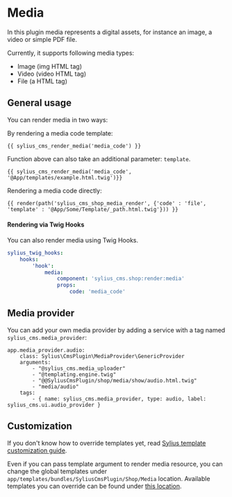 # Media

In this plugin media represents a digital assets, for instance an image, a video or simple PDF file.

Currently, it supports following media types:

- Image (img HTML tag)
- Video (video HTML tag)
- File (a HTML tag)

## General usage

You can render media in two ways:

By rendering a media code template:

```twig
{{ sylius_cms_render_media('media_code') }}
```
Function above can also take an additional parameter: `template`.

```twig
{{ sylius_cms_render_media('media_code', '@App/templates/example.html.twig')}}
```

Rendering a media code directly:

```twig
{{ render(path('sylius_cms_shop_media_render', {'code' : 'file', 'template' : '@App/Some/Template/_path.html.twig'})) }}
```

#### Rendering via Twig Hooks
You can also render media using Twig Hooks.

```yaml
sylius_twig_hooks:
    hooks:
        'hook':
            media:
                component: 'sylius_cms.shop:render:media'
                props:
                    code: 'media_code'
```

## Media provider

You can add your own media provider by adding a service with a tag named `sylius_cms.media_provider`:

```twig
app.media_provider.audio:
    class: Sylius\CmsPlugin\MediaProvider\GenericProvider
    arguments:
        - "@sylius_cms.media_uploader"
        - "@templating.engine.twig"
        - "@@SyliusCmsPlugin/shop/media/show/audio.html.twig"
        - "media/audio"
    tags:
        - { name: sylius_cms.media_provider, type: audio, label: sylius_cms.ui.audio_provider }
```

## Customization

If you don't know how to override templates yet,
read [Sylius template customization guide](http://docs.sylius.org/en/latest/customization/template.html).

Even if you can pass template argument to render media resource, you can change the global templates under `app/templates/bundles/SyliusCmsPlugin/Shop/Media` location.
Available templates you can override can be found under [this location](../templates/Shop/Media).
